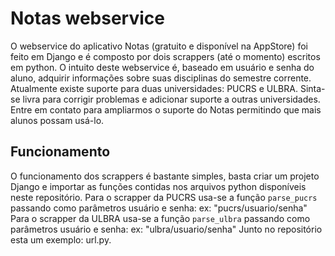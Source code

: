 Notas webservice
=================

O webservice do aplicativo Notas (gratuito e disponível na AppStore) foi feito em Django e é composto por dois scrappers (até o momento) escritos em python.
O intuito deste webservice é, baseado em usuário e senha do aluno, adquirir informações sobre suas disciplinas do semestre corrente.
Atualmente existe suporte para duas universidades: PUCRS e ULBRA.
Sinta-se livra para corrigir problemas e adicionar suporte a outras universidades.
Entre em contato para ampliarmos o suporte do Notas permitindo que mais alunos possam usá-lo.

Funcionamento
----------

O funcionamento dos scrappers é bastante simples, basta criar um projeto Django e importar as funções contidas nos arquivos python disponíveis neste repositório.
Para o scrapper da PUCRS usa-se a função `parse_pucrs` passando como parâmetros usuário e senha: ex: "pucrs/usuario/senha"
Para o scrapper da ULBRA usa-se a função `parse_ulbra` passando como parâmetros usuário e senha: ex: "ulbra/usuario/senha"
Junto no repositório esta um exemplo: url.py.
